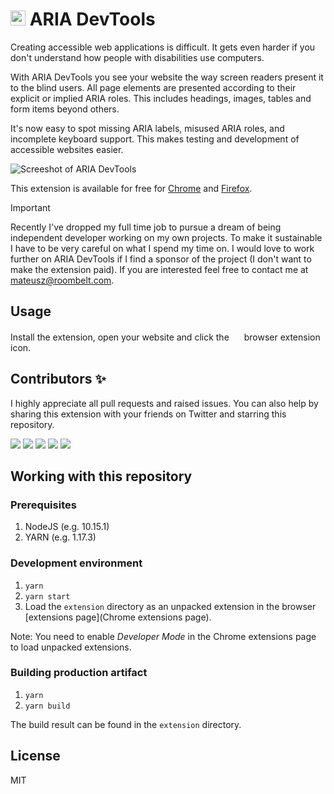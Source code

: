 # <img src="https://github.com/ziolko/accessibility/raw/master/extension/logo-256.png" width="24"> ARIA DevTools

Creating accessible web applications is difficult. It gets even harder if you don't understand how people with disabilities use computers.

With ARIA DevTools you see your website the way screen readers present it to the blind users. All page elements are presented according to their explicit or implied ARIA roles. This includes headings, images, tables and form items beyond others.

It's now easy to spot missing ARIA labels, misused ARIA roles, and incomplete keyboard support. This makes testing and development of accessible websites easier.

![Screeshot of ARIA DevTools](https://lh3.googleusercontent.com/MhZVpZIrzkP7QEQqJYy5qOfvJuM3Ns52Ri7npeU7XHl24buihw-b8d9cl1jeL8hvuvOHaJA_=w640-h400-e365-rj-sc0x00ffffff)

This extension is available for free for [Chrome](https://chrome.google.com/webstore/detail/aria-devtools/dneemiigcbbgbdjlcdjjnianlikimpck?hl=en) and [Firefox](https://addons.mozilla.org/pl/firefox/addon/aria-devtools/).

> [!IMPORTANT]  
> Recently I've dropped my full time job to pursue a dream of being independent developer working on my own projects. To make it sustainable I have to be very careful on what I spend my time on. I would love to work further on ARIA DevTools if I find a sponsor of the project (I don't want to make the extension paid). If you are interested feel free to contact me at mateusz@roombelt.com.

## Usage

Install the extension, open your website and click the
<img src="https://github.com/ziolko/accessibility/raw/master/extension/logo-256.png" width="16"> browser extension icon.

## Contributors ✨

I highly appreciate all pull requests and raised issues. You can also help by sharing this extension with your friends on Twitter and starring this repository.

[![](https://github.com/ziolko.png?size=60)](https://github.com/ziolko)
[![](https://github.com/pcorpet.png?size=60)](https://github.com/pcorpet)
[![](https://github.com/ctemplin.png?size=60)](https://github.com/ctemplin)
[![](https://github.com/arminbashizade.png?size=60)](https://github.com/arminbashizade)
[![](https://github.com/mass8326.png?size=60)](https://github.com/mass8326)

## Working with this repository

### Prerequisites

1. NodeJS (e.g. 10.15.1)
2. YARN (e.g. 1.17.3)

### Development environment

1. `yarn`
2. `yarn start`
3. Load the `extension` directory as an unpacked extension
   in the browser [extensions page](Chrome extensions page).

Note: You need to enable _Developer Mode_ in the Chrome extensions
page to load unpacked extensions.

### Building production artifact

1. `yarn`
2. `yarn build`

The build result can be found in the `extension` directory.

## License

MIT
